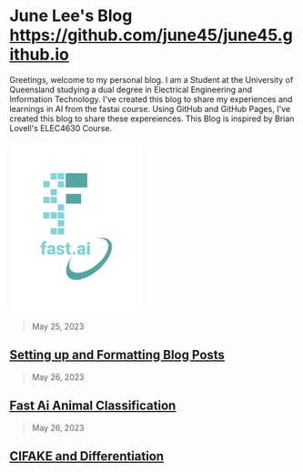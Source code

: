 # June Lee's Blog https://github.com/june45/june45.github.io

Greetings, welcome to my personal blog. I am a Student at the University of Queensland studying a dual degree in Electrical Engineering and Information Technology. I've created this blog to share my experiences and learnings in AI from the fastai course. Using GitHub and GitHub Pages, I've created this blog to share these expereiences. This Blog is inspired by Brian Lovell's ELEC4630 Course.

![Image of fast.ai logo](images/logo.png)

> May 25, 2023

## [Setting up and Formatting Blog Posts](https://github.com/june45/june45.github.io/blob/master/_posts/2020-05-25-Initial.md)

> May 26, 2023

## [Fast Ai Animal Classification](https://github.com/june45/june45.github.io/blob/master/_posts/2023-05-26-FastAiNotes.md)

> May 26, 2023
## [CIFAKE and Differentiation](https://github.com/june45/june45.github.io/blob/master/_posts/2023-05-26-CIFAKE.md)
